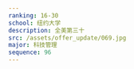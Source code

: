 ```yaml
---
ranking: 16-30
school: 纽约大学
description: 全美第三十
src: /assets/offer_update/069.jpg
major: 科技管理
sequence: 96
---
```

